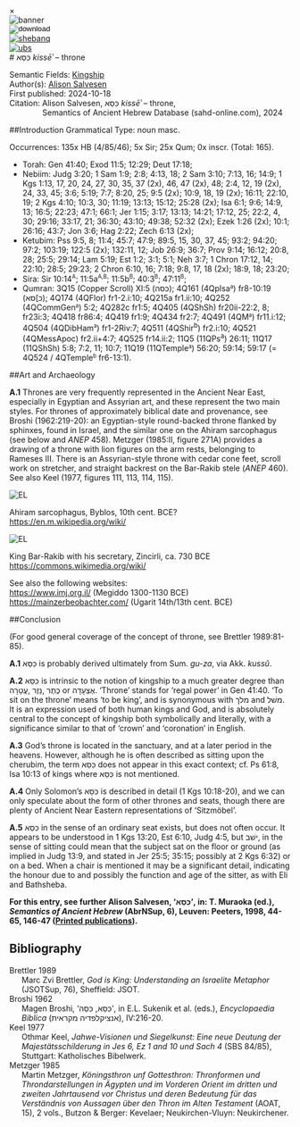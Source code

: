 <div id="modal" class="modal">
  <div class="modal-content">
    <span class="close">&times;</span>
    <div class="modal-body" id="modal-body"></div>
  </div>
</div><html><body><img id="banner" src="../../images/banners/banner.png" alt="banner" /></body></html>

<div><input id="download" title="Download/print the document" type="image" onclick="print_document()" src="../../images/icons/download3.png" alt="download" /></div><div><a id="shebanq" title="Word in SHEBANQ" href="https://shebanq.ancient-data.org/hebrew/word?id=1KSAn" target="_blank"><img src="../../images/icons/shebanq.png" alt="shebanq"></a></div><div><a id="ubs" title="Word in Semantic Dictionary of Biblical Hebrew" href="https://semanticdictionary.org/semdic.php?databaseType=SDBH&language=en&lemma=כִּסֵּא&startPage=1" target="_blank"><img src="../../images/icons/ubs.png" alt="ubs"></a></div># כִּסֵּא <i>kissēʾ</i> – throne

Semantic Fields:
[Kingship](../semantic_fields/kingship.md)&nbsp;&nbsp;&nbsp;<br>Author(s):
[Alison Salvesen](../contributors/alison_salvesen.md)<br>
First published: 2024-10-18<br>Citation: Alison Salvesen, כִּסֵּא <i>kissēʾ</i> – throne, <br>                    &nbsp;&nbsp;&nbsp;&nbsp;&nbsp;&nbsp;&nbsp;&nbsp;&nbsp;&nbsp;&nbsp;&nbsp;&nbsp;&nbsp;                    Semantics of Ancient Hebrew Database (sahd-online.com), 2024



##Introduction
Grammatical Type: noun masc.

Occurrences: 135x HB (4/85/46); 5x Sir; 25x Qum; 0x inscr. (Total:
165).


* Torah: Gen 41:40; Exod 11:5; 12:29; Deut 17:18; 
* Nebiim: Judg 3:20; 1 Sam 1:9; 2:8; 4:13, 18; 2 Sam 3:10; 7:13, 16; 14:9; 1 Kgs 1:13, 17, 20, 24, 27, 30, 35, 37 (2x), 46, 47 (2x), 48; 2:4, 12, 19 (2x), 24, 33, 45; 3:6; 5:19; 7:7; 8:20, 25; 9:5 (2x); 10:9, 18, 19 (2x); 16:11; 22:10, 19; 2 Kgs 4:10; 10:3, 30; 11:19; 13:13; 15:12; 25:28 (2x); Isa 6:1; 9:6; 14:9, 13; 16:5; 22:23; 47:1; 66:1; Jer 1:15; 3:17; 13:13; 14:21; 17:12, 25; 22:2, 4, 30; 29:16; 33:17, 21; 36:30; 43:10; 49:38; 52:32 (2x); Ezek 1:26 (2x); 10:1; 26:16; 43:7; Jon 3:6; Hag 2:22; Zech 6:13 (2x); 
* Ketubim: Pss 9:5, 8; 11:4; 45:7; 47:9; 89:5, 15, 30, 37, 45; 93:2; 94:20; 97:2; 103:19; 122:5 (2x); 132:11, 12; Job 26:9; 36:7; Prov 9:14; 16:12; 20:8, 28; 25:5; 29:14; Lam 5:19; Est 1:2; 3:1; 5:1; Neh 3:7; 1 Chron 17:12, 14; 22:10; 28:5; 29:23; 2 Chron 6:10, 16; 7:18; 9:8, 17, 18 (2x); 18:9, 18; 23:20;
* Sira: Sir 10:14<sup><small>A</small></sup>; 11:5a<sup><small>A,B</small></sup>; 11:5b<sup><small>B</small></sup>; 40:3<sup><small>B</small></sup>; 47:11<sup><small>B</small></sup>;
* Qumran:
3Q15 (Copper Scroll) XI:5 (<span dir="rtl">כסה</span>);
4Q161 (4QpIsa<small><sup>a</sup></small>) fr8-10:19 (<span dir="rtl">כ]סא</span>);
4Q174 (4QFlor) fr1-2.i:10;
4Q215a fr1.ii:10;
4Q252 (4QCommGen<small><sup>a</sup></small>) 5:2;
4Q282c fr1:5;
4Q405 (4QShSh) fr20ii-22:2, 8; fr23i:3;
4Q418 fr86:4;
4Q419 fr1:9;
4Q434 fr2:7;
4Q491 (4QM<small><sup>a</sup></small>) fr11.i:12;
4Q504 (4QDibHam<small><sup>a</sup></small>) fr1-2Riv:7;
4Q511 (4QShir<sup>b</sup>) fr2.i:10;
4Q521 (4QMessApoc) fr2.ii+4:7;
4Q525 fr14.ii:2;
11Q5 (11QPs<sup>a</sup>) 26:11;
11Q17 (11QShSh) 5:8; 7:2, 11; 10:7; 
11Q19 (11QTemple<small><sup>a</sup></small>) 56:20; 59:14; 59:17 (= 4Q524 /  4QTemple<small><sup>b</sup></small> fr6-13:1).

##Art and Archaeology

<b>A.1</b> 
Thrones are very frequently represented in the Ancient Near East, especially in Egyptian and Assyrian art, and these represent the two main styles. For thrones of approximately biblical date and provenance, see Broshi (1962:219-20): an Egyptian-style round-backed throne flanked by sphinxes, found in Israel, and the similar one on the Ahiram sarcophagus (see below and <i>ANEP</i> 458). Metzger (1985:II, figure 271A) provides a drawing of a throne with lion figures on the arm rests, belonging to Rameses III. There is an Assyrian-style throne with cedar cone feet, scroll work on stretcher, and straight backrest on the Bar-Rakib stele (<i>ANEP</i> 460). See also Keel (1977, figures 111, 113, 114, 115).

![EL](../images/photos/Ahiram.jpg)

Ahiram sarcophagus, Byblos, 10th cent. BCE?   
<a href="https://en.m.wikipedia.org/wiki/File:Ahiram.jpg" target="_blank" rel="noopener noreferrer">https://en.m.wikipedia.org/wiki/</a>


![EL](../images/photos/Barrakib.jpeg)    

King Bar-Rakib with his secretary, Zincirli, ca. 730 BCE   
<a href="https://commons.wikimedia.org/wiki/File:Relief_of_king_Barrakib_from_Zincirli_-_Pergamonmuseum_-_Berlin_-_Germany_2017.jpg" target="_blank" rel="noopener noreferrer">https://commons.wikimedia.org/wiki/</a>


See also the following websites:    
<a href="https://www.imj.org.il/en/collections/432048-0" target="_blank" rel="noopener noreferrer">https://www.imj.org.il/</a> (Megiddo 1300-1130 BCE)    
<a href="https://mainzerbeobachter.com/2017/01/26/ugaritische-mythologie/" target="_blank" rel="noopener noreferrer">https://mainzerbeobachter.com/</a> (Ugarit 14th/13th cent. BCE)

 

##Conclusion

(For good general coverage of the concept of throne, see Brettler 1989:81-85).
    
<b>A.1</b> <span dir="rtl">כִּסֵּא</span> is probably derived ultimately from Sum. <i>gu-za</i>, via Akk. <i>kussû</i>.

<b>A.2</b> <span dir="rtl">כִּסֵּא</span> is intrinsic to the notion of kingship to a much greater degree than 
<span dir="rtl">עֲטָרָה</span>,
<span dir="rtl">נֵזֶר</span>,
<span dir="rtl">כֶּתֶר</span> or
<span dir="rtl">אֶצְעָדָה</span>.
‘Throne’ stands for ‘regal power’ in Gen 41:40. ‘To sit on the throne’ means ‘to be king’, and is synonymous with 
<span dir="rtl">מלך</span> and 
<span dir="rtl">משׁל</span>. 
It is an expression used of both human kings and God, and is absolutely central to the concept of kingship both symbolically and literally, with a significance similar to that of ‘crown’ and ‘coronation’ in English.
 
<b>A.3</b> God’s throne is located in the sanctuary, and at a later period in the heavens. However, although he is often described as sitting upon the cherubim, the term <span dir="rtl">כִּסֵּא</span> does not appear in this exact context; cf. Ps 61:8, Isa 10:13 of kings where <span dir="rtl">כִּסֵּא</span> is not mentioned.
 
<b>A.4</b> Only Solomon’s <span dir="rtl">כִּסֵּא</span> is described in detail (1 Kgs 10:18-20), and we can only speculate about the form of other thrones and seats, though there are plenty of Ancient Near Eastern representations of ‘Sitzmöbel’.
 
<b>A.5</b> <span dir="rtl">כִּסֵּא</span> in the sense of an ordinary seat exists, but does not often occur. It appears to be understood in 1 Kgs 13:20, Est 6:10, Judg 4:5, but <span dir="rtl">ישׁב</span>, in the sense of sitting could mean that the subject sat on the floor or ground (as implied in Judg 13:9, and stated in Jer 25:5; 35:15; possibly at 2 Kgs 6:32) or on a bed. When a chair is mentioned it may be a significant detail, indicating the honour due to and possibly the function and age of the sitter, as with Eli and Bathsheba. 

<b>For this entry, see further Alison Salvesen, 
‘<span dir="rtl">כִּסֵּא</span>’, in:
T. Muraoka (ed.), <i>Semantics of Ancient Hebrew</i> 
(AbrNSup, 6), Leuven: Peeters, 1998, 44-65, 146-47 (<a href="/store/printed_publications/">Printed publications</a>).</b>

## Bibliography

<div style="padding-left: 22px; text-indent: -22px;">
Brettler 1989 <br>
Marc Zvi Brettler, <i>God is King: Understanding an Israelite Metaphor</i> (JSOTSup, 76), Sheffield: JSOT.
</div>

<div style="padding-left: 22px; text-indent: -22px;">
Broshi 1962 <br>
Magen Broshi, ‘<span dir="rtl">כִּסֵּה</span>
,<span dir="rtl">כִּסֵּא</span>’,
in E.L. Sukenik et al. (eds.), <i>Encyclopaedia Biblica</i>
(<span dir="rtl">אנציקלפדיה מקראית</span>), IV:216-20.
</div>

<div style="padding-left: 22px; text-indent: -22px;">
Keel 1977 <br>
Othmar Keel, <i> Jahwe-Visionen und Siegelkunst: Eine neue Deutung der Majestätsschilderung in Jes 6, Ez 1 and 10 und Sach 4</i> (SBS 84/85), Stuttgart: Katholisches Bibelwerk.
</div>

<div style="padding-left: 22px; text-indent: -22px;">
Metzger 1985 <br>
Martin Metzger, <i>Köningsthron unf Gottesthron: Thronformen und Throndarstellungen in Ägypten und im Vorderen Orient im dritten und zweiten Jahrtausend vor Christus und deren Bedeutung für das Verständnis von Aussagen über den Thron im Alten Testament</i> 
(AOAT, 15), 2 vols., Butzon & Berger: Kevelaer; Neukirchen-Vluyn: Neukirchener.
</div>



